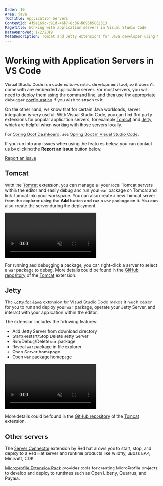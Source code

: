 ```yaml
---
Order: 10
Area: java
TOCTitle: Application Servers
ContentId: 4f5e169c-d91d-46b7-8c36-b695b5862313
PageTitle: Working with application servers in Visual Studio Code
DateApproved: 1/2/2019
MetaDescription: Tomcat and Jetty extensions for Java developer using Visual Studio Code.
---
```


# Working with Application Servers in VS Code

Visual Studio Code is a code editor-centric development tool, so it doesn't come with any embedded application server. For most servers, you will need to deploy them using the command line, and then use the appropriate debugger [configuration](https://code.visualstudio.com/docs/java/java-debugging#_configuration) if you wish to attach to it.

On the other hand, we know that for certain Java workloads, server integration is very useful. With Visual Studio Code, you can find 3rd party extensions for popular application servers, for example [Tomcat](https://tomcat.apache.org/) and [Jetty](https://www.eclipse.org/jetty/), which are helpful when working with those servers locally.

For [Spring Boot Dashboard](https://marketplace.visualstudio.com/items?itemName=vscjava.vscode-spring-boot-dashboard), see [Spring Boot in Visual Studio Code](/docs/java/java-spring-boot.md).

If you run into any issues when using the features below, you can contact us by clicking the **Report an issue** button below.

<a class="tutorial-feedback-btn" onclick="reportIssue('java-tutorial', 'tomcat-jetty')" href="javascript:void(0)">Report an issue</a>

## Tomcat

With the [Tomcat](https://marketplace.visualstudio.com/items?itemName=adashen.vscode-tomcat) extension, you can manage all your local Tomcat servers within the editor and easily debug and run your `war` package on Tomcat and link Tomcat into your workspace. You can also create a new Tomcat server from the explorer using the **Add** button and run a `war` package on it. You can also create the server during the deployment.

<video autoplay loop muted playsinline controls>
  <source src="/docs/java/java-tomcat-jetty/tomcat.mp4" type="video/mp4">
</video>

For running and debugging a package, you can right-click a server to select a `war` package to debug. More details could be found in the [GitHub repository](https://github.com/adashen/vscode-tomcat) of the [Tomcat](https://marketplace.visualstudio.com/items?itemName=adashen.vscode-tomcat) extension.

## Jetty

The [Jetty for Java](https://marketplace.visualstudio.com/items?itemName=SummerSun.vscode-jetty) extension for Visual Studio Code makes it much easier for you to run and deploy your `war` package, operate your Jetty Server, and interact with your application within the editor.

The extension includes the following features:

* Add Jetty Server from download directory
* Start/Restart/Stop/Delete Jetty Server
* Run/Debug/Delete `war` package
* Reveal `war` package in file explorer
* Open Server homepage
* Open `war` package homepage

<video autoplay loop muted playsinline controls>
  <source src="/docs/java/java-tomcat-jetty/jetty.mp4" type="video/mp4">
</video>

More details could be found in the [GitHub repository](https://github.com/summersun/vscode-jetty) of the [Tomcat](https://marketplace.visualstudio.com/items?itemName=adashen.vscode-tomcat) extension.

## Other servers

The [Server Connector](https://marketplace.visualstudio.com/items?itemName=redhat.vscode-server-connector) extension by Red hat allows you to start, stop, and deploy to a Red Hat server and runtime products like Wildfly, JBoss EAP, Minishift, CDK.

[Microprofile Extension Pack](https://marketplace.visualstudio.com/items?itemName=MicroProfile-Community.vscode-microprofile-pack) provides tools for creating MicroProfile projects to develop and deploy to runtimes such as Open Liberty, Quarkus, and Payara.